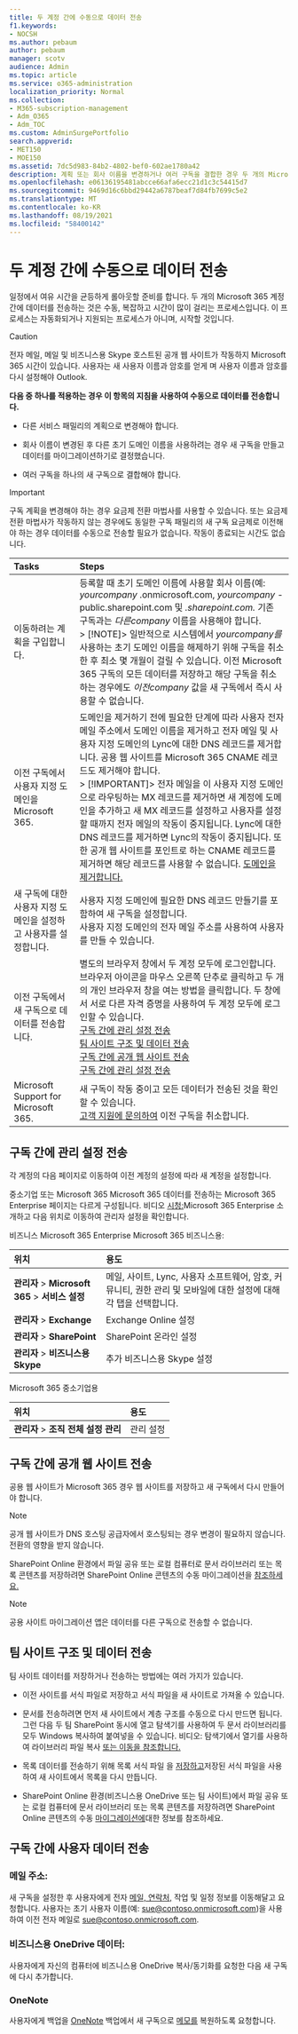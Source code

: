 ```yaml
---
title: 두 계정 간에 수동으로 데이터 전송
f1.keywords:
- NOCSH
ms.author: pebaum
author: pebaum
manager: scotv
audience: Admin
ms.topic: article
ms.service: o365-administration
localization_priority: Normal
ms.collection:
- M365-subscription-management
- Adm_O365
- Adm_TOC
ms.custom: AdminSurgePortfolio
search.appverid:
- MET150
- MOE150
ms.assetid: 7dc5d983-84b2-4802-bef0-602ae1780a42
description: 계획 또는 회사 이름을 변경하거나 여러 구독을 결합한 경우 두 개의 Microsoft 365 계정 간에 데이터를 수동으로 전송하는 방법을 찾아 찾습니다.
ms.openlocfilehash: e06136195481abcce66afa6ecc21d1c3c54415d7
ms.sourcegitcommit: 9469d16c6bbd29442a6787beaf7d84fb7699c5e2
ms.translationtype: MT
ms.contentlocale: ko-KR
ms.lasthandoff: 08/19/2021
ms.locfileid: "58400142"
---
```

# <a name="transfer-data-manually-between-two-accounts"></a>두 계정 간에 수동으로 데이터 전송

일정에서 여유 시간을 균등하게 롤아웃할 준비를 합니다. 두 개의 Microsoft 365 계정 간에 데이터를 전송하는 것은 수동, 복잡하고 시간이 많이 걸리는 프로세스입니다. 이 프로세스는 자동화되거나 지원되는 프로세스가 아니며, 시작할 것입니다.
  
> [!CAUTION]
> 전자 메일, 메일 및 비즈니스용 Skype 호스트된 공개 웹 사이트가 작동하지 Microsoft 365 시간이 있습니다. 사용자는 새 사용자 이름과 암호를 얻게 며 사용자 이름과 암호를 다시 설정해야 Outlook.

**다음 중 하나를 적용하는 경우 이 항목의 지침을 사용하여 수동으로 데이터를 전송합니다.**
  
- 다른 서비스 패밀리의 계획으로 변경해야 합니다.

- 회사 이름이 변경된 후 다른 초기 도메인 이름을 사용하려는 경우 새 구독을 만들고 데이터를 마이그레이션하기로 결정했습니다.

- 여러 구독을 하나의 새 구독으로 결합해야 합니다.

> [!IMPORTANT]
> 구독 계획을 [](../../commerce/subscriptions/switch-to-a-different-plan.md) 변경해야 하는 경우 요금제 전환 마법사를 사용할 수 있습니다. 또는 요금제 전환 마법사가 작동하지 않는 경우에도 동일한 구독 패밀리의 새 구독 요금제로 이전해야 하는 경우 데이터를 수동으로 전송할 필요가 없습니다. 작동이 종료되는 시간도 없습니다.

|**Tasks**|**Steps**|
|:-----|:-----|
|이동하려는 계획을 구입합니다.  <br/> |등록할 때 초기 도메인 이름에 사용할 회사 이름(예: *yourcompany* .onmicrosoft.com, *yourcompany* -public.sharepoint.com 및 *.sharepoint.com.* 기존 구독과는  *다른company*  이름을 사용해야 합니다.  <br/> > [!NOTE]> 일반적으로 시스템에서  *yourcompany를*  사용하는 초기 도메인 이름을 해제하기 위해 구독을 취소한 후 최소 몇 개월이 걸릴 수 있습니다. 이전 Microsoft 365 구독의 모든 데이터를 저장하고 해당 구독을 취소하는 경우에도 *이전company* 값을 새 구독에서 즉시 사용할 수 없습니다.           |
|이전 구독에서 사용자 지정 도메인을 Microsoft 365.  <br/> | 도메인을 [](remove-a-domain.md) 제거하기 전에 필요한 단계에 따라 사용자 전자 메일 주소에서 도메인 이름을 제거하고 전자 메일 및 사용자 지정 도메인의 Lync에 대한 DNS 레코드를 제거합니다. 공용 웹 사이트를 Microsoft 365 CNAME 레코드도 제거해야 합니다.  <br/> > [!IMPORTANT]> 전자 메일을 이 사용자 지정 도메인으로 라우팅하는 MX 레코드를 제거하면 새 계정에 도메인을 추가하고 새 MX 레코드를 설정하고 사용자를 설정할 때까지 전자 메일의 작동이 중지됩니다. Lync에 대한 DNS 레코드를 제거하면 Lync의 작동이 중지됩니다. 또한 공개 웹 사이트를 포인트로 하는 CNAME 레코드를 제거하면 해당 레코드를 사용할 수 없습니다.           [도메인을 제거합니다.](remove-a-domain.md)  <br/> |
|새 구독에 대한 사용자 지정 도메인을 설정하고 사용자를 설정합니다.  <br/> | 사용자 지정 도메인에 필요한 DNS 레코드 만들기를 포함하여 새 구독을 설정합니다.  <br/>  사용자 지정 도메인의 전자 메일 주소를 사용하여 사용자를 만들 수 있습니다.  <br/> |
|이전 구독에서 새 구독으로 데이터를 전송합니다.  <br/> | 별도의 브라우저 창에서 두 계정 모두에 로그인합니다.  <br/>  브라우저 아이콘을 마우스 오른쪽 단추로 클릭하고 두 개의 개인 브라우저 창을 여는 방법을 클릭합니다. 두 창에서 서로 다른 자격 증명을 사용하여 두 계정 모두에 로그인할 수 있습니다.  <br/> [구독 간에 관리 설정 전송](#email) <br/> [팀 사이트 구조 및 데이터 전송](#transfer-team-site-structure-and-data) <br/> [구독 간에 공개 웹 사이트 전송](#transfer-a-public-website-between-subscriptions) <br/> [구독 간에 관리 설정 전송](#email) <br/> |
|Microsoft Support for Microsoft 365.  <br/> | 새 구독이 작동 중이고 모든 데이터가 전송된 것을 확인할 수 있습니다.  <br/>  [고객 지원에 문의하여](../../business-video/get-help-support.md) 이전 구독을 취소합니다.  <br/> |

## <a name="transfer-administrative-settings-between-subscriptions"></a>구독 간에 관리 설정 전송

각 계정의 다음 페이지로 이동하여 이전 계정의 설정에 따라 새 계정을 설정합니다.
  
중소기업 또는 Microsoft 365 Microsoft 365 데이터를 전송하는 Microsoft 365 Enterprise 페이지는 다르게 구성됩니다. 비디오 [시청:](../index.yml)Microsoft 365 Enterprise 소개하고 다음 위치로 이동하여 관리자 설정을 확인합니다.
  
비즈니스 Microsoft 365 Enterprise Microsoft 365 비즈니스용:
  
|**위치**|**용도**|
|:-----|:-----|
|**관리자** \> **Microsoft 365** \> **서비스 설정** <br/> |메일, 사이트, Lync, 사용자 소프트웨어, 암호, 커뮤니티, 권한 관리 및 모바일에 대한 설정에 대해 각 탭을 선택합니다.  <br/> |
|**관리자** \> **Exchange** <br/> | Exchange Online 설정  <br/> |
|**관리자** \> **SharePoint** <br/> | SharePoint 온라인 설정  <br/> |
|**관리자** \> **비즈니스용 Skype** <br/> |추가 비즈니스용 Skype 설정  <br/> |

Microsoft 365 중소기업용
  
|**위치**|**용도**|
|:-----|:-----|
|**관리자** \> **조직 전체 설정 관리** <br/> |관리 설정  <br/> |

## <a name="transfer-a-public-website-between-subscriptions"></a>구독 간에 공개 웹 사이트 전송

공용 웹 사이트가 Microsoft 365 경우 웹 사이트를 저장하고 새 구독에서 다시 만들어야 합니다.
  
> [!NOTE]
> 공개 웹 사이트가 DNS 호스팅 공급자에서 호스팅되는 경우 변경이 필요하지 않습니다. 전환의 영향을 받지 않습니다.
  
SharePoint Online 환경에서 파일 공유 또는 로컬 컴퓨터로 문서 라이브러리 또는 목록 콘텐츠를 저장하려면 SharePoint Online 콘텐츠의 수동 마이그레이션을 [참조하세요.](/sharepoint/troubleshoot/migration-tool/content-manual-migration)
  
> [!NOTE]
> 공용 사이트 마이그레이션 앱은 데이터를 다른 구독으로 전송할 수 없습니다.
  
## <a name="transfer-team-site-structure-and-data"></a>팀 사이트 구조 및 데이터 전송

팀 사이트 데이터를 저장하거나 전송하는 방법에는 여러 가지가 있습니다.
  
- 이전 사이트를 서식 파일로 저장하고 서식 파일을 새 사이트로 가져올 수 있습니다.

- 문서를 전송하려면 먼저 새 사이트에서 계층 구조를 수동으로 다시 만드면 됩니다. 그런 다음 두 팀 SharePoint 동시에 열고 탐색기를 사용하여 두 문서 라이브러리를 모두 Windows 복사하여 붙여넣을 수 있습니다. 비디오: 탐색기에서 열기를 사용하여 라이브러리 파일 복사 [또는 이동을 참조합니다.](../../business-video/store-files.md)

- 목록 데이터를 전송하기 위해 목록 서식 파일 을 [저장하고](https://support.microsoft.com/office/c3884ad1-bc49-44b8-b3d6-3bc6a01eb393)저장된 서식 파일을 사용하여 새 사이트에서 목록을 다시 만듭니다.

- SharePoint Online 환경(비즈니스용 OneDrive 또는 팀 사이트)에서 파일 공유 또는 로컬 컴퓨터에 문서 라이브러리 또는 목록 콘텐츠를 저장하려면 SharePoint Online 콘텐츠의 수동 [마이그레이션에](/sharepoint/troubleshoot/migration-tool/content-manual-migration)대한 정보를 참조하세요.

## <a name="transfer-users-data-between-subscriptions"></a>구독 간에 사용자 데이터 전송

### <a name="email"></a>메일 주소:

새 구독을 설정한 후 사용자에게 전자 [메일, 연락처,](https://support.microsoft.com/office/0996ece3-57c6-49bc-977b-0d1892e2aacc) 작업 및 일정 정보를 이동해달고 요청합니다. 사용자는 초기 사용자 이름(예: sue@contoso.onmicrosoft.com)을 사용하여 이전 전자 메일로 sue@contoso.onmicrosoft.com.
  
### <a name="onedrive-for-business-data"></a>비즈니스용 OneDrive 데이터:

사용자에게 자신의 컴퓨터에 [](https://support.microsoft.com/office/59b1de2b-519e-4d3a-8f45-51647cf291cd)비즈니스용 OneDrive 복사/동기화를 요청한 다음 새 구독에 다시 추가합니다.

### <a name="onenote"></a>OneNote 

사용자에게 백업을 [OneNote](https://support.microsoft.com/office/back-up-notes-f58b34b0-611d-435e-87fa-7942a1767af4?ui=en-us&rs=en-us&ad=us) 백업에서 새 구독으로 [메모를](https://support.microsoft.com/en-us/office/restore-notes-from-a-backup-5daf9cb0-6769-4998-a5de-f044fdd0d831?ui=en-us&rs=en-us&ad=us) 복원하도록 요청합니다.

